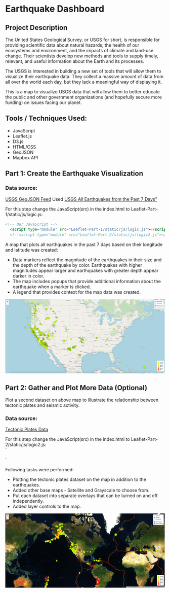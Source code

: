 # Earthquake Dashboard

## Project Description
The United States Geological Survey, or USGS for short, is responsible for providing scientific data about natural hazards, the health of our ecosystems and environment, and the impacts of climate and land-use change. Their scientists develop new methods and tools to supply timely, relevant, and useful information about the Earth and its processes.

The USGS is interested in building a new set of tools that will allow them to visualize their earthquake data. They collect a massive amount of data from all over the world each day, but they lack a meaningful way of displaying it.

This is a map to visualize USGS data that will allow them to better educate the public and other government organizations (and hopefully secure more funding) on issues facing our planet.

## Tools / Techniques Used:
* JavaScript
* Leaflet.js
* D3.js
* HTML/CSS
* GeoJSON
* Mapbox API

## Part 1: Create the Earthquake Visualization

### Data source: 
[USGS GeoJSON Feed](https://earthquake.usgs.gov/earthquakes/feed/v1.0/geojson.php)
Used [USGS All Earthquakes from the Past 7 Days"](https://earthquake.usgs.gov/earthquakes/feed/v1.0/summary/all_week.geojson)

For this step change the JavaScript(src) in the index.html to Leaflet-Part-1/static/js/logic.js:                                                                       
```html
<!-- Our JavaScript -->
  <script type="module" src="Leaflet-Part-1/static/js/logic.js"></script> 
  <!--<script type="module" src="Leaflet-Part-2/static/js/logic2.js"></script> -->
```

A map that plots all earthquakes in the past 7 days based on their longitude and latitude was created:

* Data markers reflect the magnitude of the earthquakes in their size and the depth of the earthquake by color. Earthquakes with higher magnitudes appear larger and 
  earthquakes with greater depth appear darker in color.
* The map includes popups that provide additional information about the earthquake when a marker is clicked.
* A legend that provides context for the map data was created.

![Leaflet Part-1](Images/Leaflet-Part-1.png)


## Part 2: Gather and Plot More Data (Optional)

Plot a second dataset on above map to illustrate the relationship between tectonic plates and seismic activity. 

### Data source: 
[Tectonic Plates Data](https://github.com/fraxen/tectonicplates)

For this step change the JavaScript(src) in the index.html to Leaflet-Part-2/static/js/logic2.js:                                                                    
` <!-- Our JavaScript -->
  <!--<script type="module" src="Leaflet-Part-1/static/js/logic.js"></script> --> 
  <script type="module" src="Leaflet-Part-2/static/js/logic2.js"></script>`

Following tasks were performed:

* Plotting the tectonic plates dataset on the map in addition to the earthquakes.
* Added other base maps - Satellite and Grayscale to choose from.
* Put each dataset into separate overlays that can be turned on and off independently.
* Added layer controls to the map.

![Leaflet Part-2](Images/Leaflet-Part-2.png)
